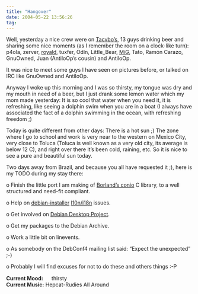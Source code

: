 ```yaml
---
title: "Hangover"
date: 2004-05-22 13:56:26
tag: 
---
```

<p>Well, yesterday a nice crew were on <a href="http://www.tacvbo.net/">Tacvbo&#8217;s</a>, 13 guys drinking beer and sharing some nice moments (as I remember the room on a clock-like turn): p4ola, zerver, <a href="http://www.royald.org/">royald</a>, tuxfer, Odín, Little_Bear, <a href="http://www.mig-29.net/">MiG</a>, Tato, Ramón Carazo, GnuOwned, Juan (AntiloOp&#8217;s cousin) and AntiloOp.</p>

<p>It was nice to meet some guys I have seen on pictures before, or talked on IRC like GnuOwned and AntiloOp.</p>

<p>Anyway I woke up this morning and I was so thirsty, my tongue was dry and my mouth in need of a beer, but I just drank some lemon water which my mom made yesterday: It is so cool that water when you need it, it is refreshing, like seeing a dolphin swim when you are in a boat (I always have associated the fact of a dolphin swimming in the ocean, with refreshing freedom ;)</p>

<p>Today is quite different from other days: There is a hot sun ;) The zone where I go to school and work is very near to the western on Mexico City, very close to Toluca (Toluca is well known as a very old city, its average is below 12&#160;C), and right over there it&#8217;s been cold, raining, etc. So it is nice to see a pure and beautiful sun today.</p>

<p>Two days away from Brazil, and because you all have requested it ;), here is my TODO during my stay there:</p>

<p>o Finish the little port I am making of <a href="http://c.conclase.net/Borland/libreria.php?lib=conio">Borland&#8217;s conio</a> C library, to a well structured and need-fit compliant.</p>

<p>o Help on <a href="http://www.debian.org/devel/debian-installer/">debian-installer</a> <a href="http://people.debian.org/%7Eseppy/d-i/translation-status.html">l10n/i18n</a> issues.</p>

<p>o Get involved on <a href="http://www.debian.org/devel/debian-desktop/">Debian Desktop Project</a>.</p>

<p>o Get my packages to the Debian Archive.</p>

<p>o Work a little bit on linevents.</p>

<p>o As somebody on the DebConf4 mailing list said: &#8220;Expect the unexpected&#8221; ;-)</p>

<p>o Probably I will find excuses for not to do these and others things :-P</p>

<p><strong>Current Mood:</strong> <img width="15" height="15" src="http://stat.livejournal.com/img/mood/growf/smileys/hot.gif"/> thirsty<br/><strong>Current Music:</strong> Hepcat-Rudies All Around</p>
